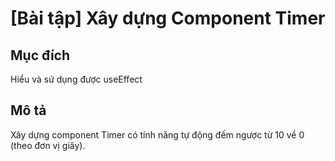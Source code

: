 # [Bài tập] Xây dựng Component Timer

## Mục đích

Hiểu và sử dụng được useEffect

## Mô tả

Xây dựng component Timer có tính năng tự động đếm ngược từ 10 về 0 (theo đơn vị giây).